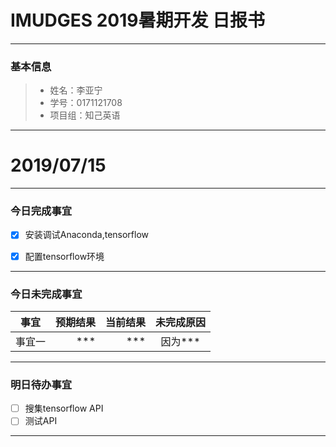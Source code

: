 # IMUDGES 2019暑期开发 日报书
-------


### 基本信息
> * 姓名：李亚宁
> * 学号：0171121708
> * 项目组：知己英语

-------


# 2019/07/15

-------

### 今日完成事宜
- [x]  安装调试Anaconda,tensorflow
- [x]  配置tensorflow环境


-----
### 今日未完成事宜


| 事宜     |预期结果| 当前结果  | 未完成原因   | 
| --------   | -----:  | -----:  | :----:  |
|  事宜一  | *** | ***  | 因为*** |


------
### 明日待办事宜
- [ ] 搜集tensorflow API
- [ ] 测试API
-------

